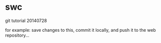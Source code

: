 swc
===

git tutorial 20140728

for example: save changes to this, commit it locally, and push it to the 
web repository...
